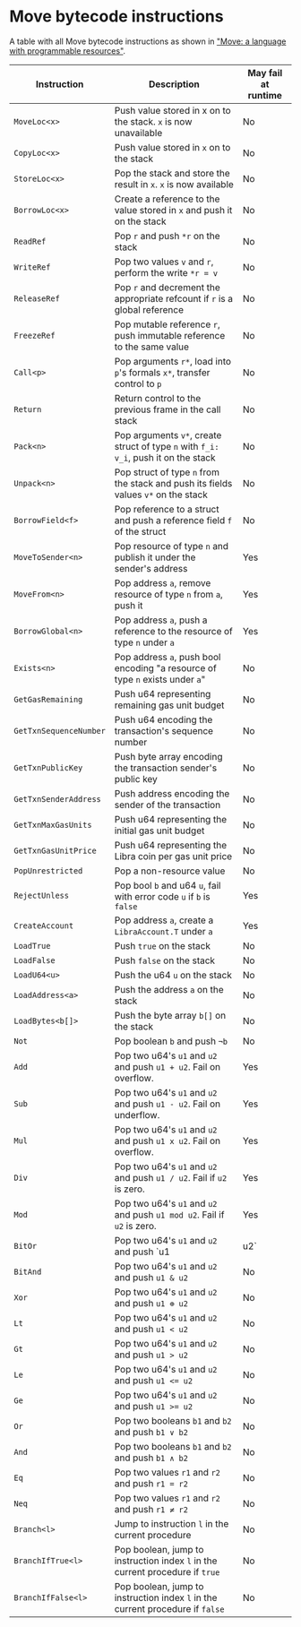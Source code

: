 # Move bytecode instructions

A table with all Move bytecode instructions as shown in ["Move: a language with programmable resources"](https://developers.libra.org/docs/assets/papers/libra-move-a-language-with-programmable-resources.pdf).

|Instruction |Description|May fail at runtime|
|------------|-----------|-------------------|
|`MoveLoc<x>`|Push value stored in x on to the stack. `x` is now unavailable|No|
|`CopyLoc<x>`|Push value stored in `x` on to the stack|No|
|`StoreLoc<x>`|Pop the stack and store the result in `x`. `x` is now available|No|
|`BorrowLoc<x>`|Create a reference to the value stored in `x` and push it on the stack|No|
|`ReadRef`|Pop `r` and push `*r` on the stack|No|
|`WriteRef`|Pop two values `v` and `r`, perform the write `*r = v`|No|
|`ReleaseRef`|Pop `r` and decrement the appropriate refcount if `r` is a global reference|No|
|`FreezeRef`|Pop mutable reference `r`, push immutable reference to the same value|No|
|`Call<p>`|Pop arguments `r*`, load into `p`'s formals `x*`, transfer control to `p`|No|
|`Return`|Return control to the previous frame in the call stack|No|
|`Pack<n>`|Pop arguments `v*`, create struct of type `n` with `f_i: v_i`, push it on the stack|No|
|`Unpack<n>`|Pop struct of type `n` from the stack and push its fields values `v*` on the stack|No|
|`BorrowField<f>`|Pop reference to a struct and push a reference field `f` of the struct|No|
|`MoveToSender<n>`|Pop resource of type `n` and publish it under the sender's address|Yes|
|`MoveFrom<n>`|Pop address `a`, remove resource of type `n` from `a`, push it|Yes|
|`BorrowGlobal<n>`|Pop address `a`, push a reference to the resource of type `n` under `a`|Yes|
|`Exists<n>`|Pop address `a`, push bool encoding "a resource of type `n` exists under `a`"|No|
|`GetGasRemaining`|Push u64 representing remaining gas unit budget|No|
|`GetTxnSequenceNumber`|Push u64 encoding the transaction's sequence number|No|
|`GetTxnPublicKey`|Push byte array encoding the transaction sender's public key|No|
|`GetTxnSenderAddress`|Push address encoding the sender of the transaction|No|
|`GetTxnMaxGasUnits`|Push u64 representing the initial gas unit budget|No|
|`GetTxnGasUnitPrice`|Push u64 representing the Libra coin per gas unit price|No|
|`PopUnrestricted`|Pop a non-resource value|No|
|`RejectUnless`|Pop bool `b` and u64 `u`, fail with error code `u` if `b` is `false`|Yes|
|`CreateAccount`|Pop address `a`, create a `LibraAccount.T` under `a`|Yes|
|`LoadTrue`|Push `true` on the stack|No|
|`LoadFalse`|Push `false` on the stack|No|
|`LoadU64<u>`|Push the u64 `u` on the stack|No|
|`LoadAddress<a>`|Push the address `a` on the stack|No|
|`LoadBytes<b[]>`|Push the byte array `b[]` on the stack|No|
|`Not`|Pop boolean `b` and push `¬b`|No|
|`Add`|Pop two u64's `u1` and `u2` and push `u1 + u2`. Fail on overflow.|Yes|
|`Sub`|Pop two u64's `u1` and `u2` and push `u1 - u2`. Fail on underflow.|Yes|
|`Mul`|Pop two u64's `u1` and `u2` and push `u1 x u2`. Fail on overflow.|Yes|
|`Div`|Pop two u64's `u1` and `u2` and push `u1 / u2`. Fail if `u2` is zero.|Yes|
|`Mod`|Pop two u64's `u1` and `u2` and push `u1 mod u2`. Fail if `u2` is zero.|Yes|
|`BitOr`|Pop two u64's `u1` and `u2` and push `u1 | u2`|No|
|`BitAnd`|Pop two u64's `u1` and `u2` and push `u1 & u2`|No|
|`Xor`|Pop two u64's `u1` and `u2` and push `u1 ⊕ u2`|No|
|`Lt`|Pop two u64's `u1` and `u2` and push `u1 < u2`|No|
|`Gt`|Pop two u64's `u1` and `u2` and push `u1 > u2`|No|
|`Le`|Pop two u64's `u1` and `u2` and push `u1 <= u2`|No|
|`Ge`|Pop two u64's `u1` and `u2` and push `u1 >= u2`|No|
|`Or`|Pop two booleans `b1` and `b2` and push `b1 ∨ b2`|No|
|`And`|Pop two booleans `b1` and `b2` and push `b1 ∧ b2`|No|
|`Eq`|Pop two values `r1` and `r2` and push `r1 = r2`|No|
|`Neq`|Pop two values `r1` and `r2` and push `r1 ≠ r2`|No|
|`Branch<l>`|Jump to instruction `l` in the current procedure|No|
|`BranchIfTrue<l>`|Pop boolean, jump to instruction index `l` in the current procedure if `true`|No|
|`BranchIfFalse<l>`|Pop boolean, jump to instruction index `l` in the current procedure if `false`|No|